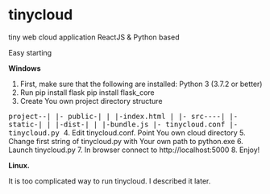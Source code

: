 # tinycloud
tiny web cloud application ReactJS &amp; Python based

Easy starting

<b>Windows</b>

1. First, make sure that the following are installed:
   Python 3 (3.7.2 or better)
2. Run 
   pip install flask
   pip install flask_core
3. Create You own project directory structure

<tt>
   project--|
            |- public-|
            |         |-index.html
            |
            |- src----|
                      |-static-|
                      |        |-dist-|
                      |               |-bundle.js
                      |- tinycloud.conf
                      |- tinycloud.py
</tt>
4. Edit tinycloud.conf. Point You own cloud directory
5. Change first string of tinycloud.py with Your own path to python.exe
6. Launch tinycloud.py
7. In browser connect to http://localhost:5000
8. Enjoy!

<b>Linux.</b>

It is too complicated way to run tinycloud. I described it later.
